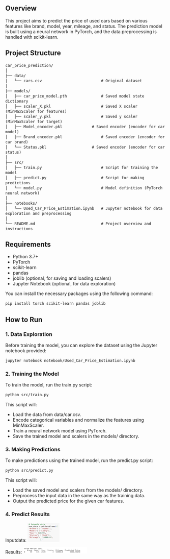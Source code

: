 ## Overview

This project aims to predict the price of used cars based on various features like brand, model, year, mileage, and status. The prediction model is built using a neural network in PyTorch, and the data preprocessing is handled with scikit-learn.

## Project Structure
```plaintext
car_price_prediction/
│
├── data/
│   └── cars.csv                     	  # Original dataset
│
├── models/
│   ├── car_price_model.pth         	  # Saved model state dictionary
│   ├── scaler_X.pkl                	  # Saved X scaler (MinMaxScaler for features)
│   ├── scaler_y.pkl                	  # Saved y scaler (MinMaxScaler for target)
│   ├── Model_encoder.pkl         	  # Saved encoder (encoder for car model)
│   ├── Brand_encoder.pkl            	  # Saved encoder (encoder for car brand)
│   └── Status.pkl              	  # Saved encoder (encoder for car status)
│
├── src/
│   ├── train.py                          # Script for training the model
│   ├── predict.py                        # Script for making predictions
│   └── model.py                          # Model definition (PyTorch neural network)
│
├── notebooks/
│   └── Used_Car_Price_Estimation.ipynb   # Jupyter notebook for data exploration and preprocessing
│
└── README.md                             # Project overview and instructions
```

## Requirements

- Python 3.7+
- PyTorch
- scikit-learn
- pandas
- joblib (optional, for saving and loading scalers)
- Jupyter Notebook (optional, for data exploration)

You can install the necessary packages using the following command:

```bash
pip install torch scikit-learn pandas joblib
```

## How to Run

### 1. Data Exploration

Before training the model, you can explore the dataset using the Jupyter notebook provided:

```bash
jupyter notebook notebook/Used_Car_Price_Estimation.ipynb
```

### 2. Training the Model
To train the model, run the train.py script:

```bash
python src/train.py
```

This script will:

- Load the data from data/car.csv.
- Encode categorical variables and normalize the features using MinMaxScaler.
- Train a neural network model using PyTorch.
- Save the trained model and scalers in the models/ directory.

### 3. Making Predictions
To make predictions using the trained model, run the predict.py script:

```bash
python src/predict.py
```

This script will:

- Load the saved model and scalers from the models/ directory.
- Preprocess the input data in the same way as the training data.
- Output the predicted price for the given car features.

### 4. Predict Results
Inputdata:
<img src="assets/images/inputdata.png" alt="Diagram" width="100">

Results:
<img src="assets/images/results.png" alt="Diagram" width="200">
